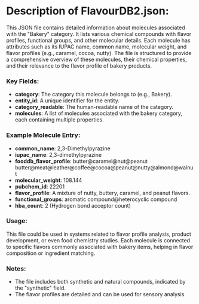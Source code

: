# Description of FlavourDB2.json:

This JSON file contains detailed information about molecules associated with the "Bakery" category. It lists various chemical compounds with flavor profiles, functional groups, and other molecular details. Each molecule has attributes such as its IUPAC name, common name, molecular weight, and flavor profiles (e.g., caramel, cocoa, nutty). The file is structured to provide a comprehensive overview of these molecules, their chemical properties, and their relevance to the flavor profile of bakery products.

### Key Fields:
- **category**: The category this molecule belongs to (e.g., Bakery).
- **entity_id**: A unique identifier for the entity.
- **category_readable**: The human-readable name of the category.
- **molecules**: A list of molecules associated with the bakery category, each containing multiple properties.

### Example Molecule Entry:
- **common_name**: 2,3-Dimethylpyrazine
- **iupac_name**: 2,3-dimethylpyrazine
- **fooddb_flavor_profile**: butter@caramel@nut@peanut butter@meat@leather@coffee@cocoa@peanut@nutty@almond@walnut
- **molecular_weight**: 108.144
- **pubchem_id**: 22201
- **flavor_profile**: A mixture of nutty, buttery, caramel, and peanut flavors.
- **functional_groups**: aromatic compound@heterocyclic compound
- **hba_count**: 2 (Hydrogen bond acceptor count)

### Usage:
This file could be used in systems related to flavor profile analysis, product development, or even food chemistry studies. Each molecule is connected to specific flavors commonly associated with bakery items, helping in flavor composition or ingredient matching.

### Notes:
- The file includes both synthetic and natural compounds, indicated by the "synthetic" field.
- The flavor profiles are detailed and can be used for sensory analysis.
